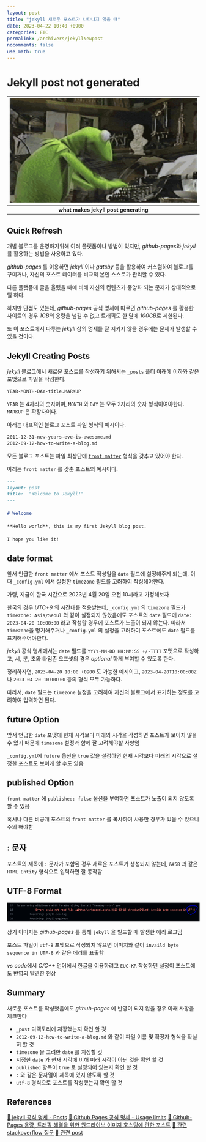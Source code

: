 ```yaml
---
layout: post
title: "jekyll 새로운 포스트가 나타나지 않을 때"
date: 2023-04-22 10:40 +0900
categories: ETC
permalink: /archivers/jekyllNewpost
nocomments: false
use_math: true
---
```


# Jekyll post not generated

|    ![writing](/assets/posts/2023-04-22-jekyllnewpost/writing.gif)     |
| :-----------------------------------------------------------------: |
| <b>what makes jekyll post generating</b> |

## Quick Refresh

개발 블로그를 운영하기위해 여러 플랫폼이나 방법이 있지만, *github-pages*와 *jekyll*를 활용하는 방법을 사용하고 있다.

*github-pages* 를 이용하면 *jekyll* 이나 *gatsby* 등을 활용하여 커스텀하여 블로그를 꾸미거나, 자신의 포스트 데이터를 비교적 본인 스스로가 관리할 수 있다.

다른 플랫폼에 글을 올렸을 때에 비해 자신의 컨텐츠가 중앙화 되는 문제가 상대적으로 덜 하다.

하지만 단점도 있는데, *github-pages* 공식 명세에 따르면 *github-pages* 를 활용한 사이트의 경우 *1GB*의 용량을 넘길 수 없고 트래픽도 한 달에 *100GB*로 제한된다.

또 이 포스트에서 다루는 *jekyll* 상의 명세를 잘 지키지 않을 경우에는 문제가 발생할 수 있을 것이다.

## Jekyll Creating Posts

*jekyll* 블로그에서 새로운 포스트를 작성하기 위해서는 `_posts` 폴더 아래에 이하와 같은 포맷으로 파일을 작성한다.

```bash
YEAR-MONTH-DAY-title.MARKUP
```

`YEAR` 는 4자리의 숫자이며, `MONTH` 와 `DAY` 는 모두 2자리의 숫자 형식이여야한다. `MARKUP` 은 확장자이다.

아래는 대표적인 블로그 포스트 파일 형식의 예시이다.

```bash
2011-12-31-new-years-eve-is-awesome.md
2012-09-12-how-to-write-a-blog.md
```

모든 블로그 포스트는 파일 최상단에 [`front matter`](https://jekyllrb.com/docs/front-matter/) 형식을 갖추고 있어야 한다.

아래는 `front matter` 를 갖춘 포스트의 예시이다.

```markdown
---
layout: post
title:  "Welcome to Jekyll!"
---

# Welcome

**Hello world**, this is my first Jekyll blog post.

I hope you like it!
```

## date format

앞서 언급한 `front matter` 에서 포스트 작성일을 `date` 필드에 설정해주게 되는데, 이 때 `_config.yml` 에서 설정한 `timezone` 필드를 고려하여 작성해야한다.

가령, 지금이 한국 시간으로 2023년 4월 20일 오전 10시라고 가정해보자

한국의 경우 *UTC+9* 의 시간대를 적용받는데, `_config.yml` 의 `timezone` 필드가 `timezone: Asia/Seoul` 와 같이 설정되지 않았음에도 포스트의 `date` 필드에 `date: 2023-04-20 10:00:00` 라고 작성할 경우에 포스트가 노출이 되지 않는다. 따라서 `timezone`을 명기해주거나 `_config.yml` 의 설정을 고려하여 포스트에도 `date` 필드를 표기해주어야한다.

*jekyll* 공식 명세에서는 `date` 필드를 `YYYY-MM-DD HH:MM:SS +/-TTTT` 포맷으로 작성하고, 시, 분, 초와 타임존 오프셋의 경우 *optional* 하게 부여할 수 있도록 한다.

정리하자면, `2023-04-20 10:00 +0900` 도 가능한 예시이고, `2023-04-20T10:00:00Z` 나 `2023-04-20 10:00:00` 등의 형식 모두 가능하다.

따라서, `date` 필드는 `timezone` 설정을 고려하여 자신의 블로그에서 표기하는 정도를 고려하여 입력하면 된다.

## future Option

앞서 언급한 `date` 포맷에 현재 시각보다 미래의 시각을 작성하면 포스트가 보이지 않을 수 있기 때문에 `timezone` 설정과 함께 잘 고려해야할 사항임

`_config.yml`에 `future` 옵션을 `true` 값을 설정하면 현재 시각보다 미래의 시각으로 설정한 포스트도 보이게 할 수도 있음

## published Option

`front matter` 에 `published: false` 옵션을 부여하면 포스트가 노출이 되지 않도록 할 수 있음

혹시나 다른 비공개 포스트의 `front matter` 를 복사하여 사용한 경우가 있을 수 있으니 주의 해야함

## : 문자

포스트의 제목에 `:` 문자가 포함된 경우 새로운 포스트가 생성되지 않는데, `&#58` 과 같은 `HTML Entity` 형식으로 입력하면 잘 동작함

## UTF-8 Format

![jekyll-utf8-problem](/assets/posts/2023-04-22-jekyllnewpost/jekyllutf8.png)

상기 이미지는 *github-pages* 를 통해 `jekyll` 을 빌드할 때 발생한 에러 로그임

포스트 파일이 `utf-8` 포맷으로 작성되지 않으면 이미지와 같이 `invaild byte sequence in UTF-8` 과 같은 에러를 표출함

*vs code*에서 *C/C++* 언어에서 한글을 이용하려고 `EUC-KR` 작성하던 설정이 포스트에도 반영되 발견한 현상

## Summary

새로운 포스트를 작성했음에도 *github-pages* 에 반영이 되지 않을 경우 아래 사항을 체크한다

+ `_post` 디렉토리에 저장했는지 확인 할 것
+ `2012-09-12-how-to-write-a-blog.md` 와 같이 파일 이름 및 확장자 형식을 확실히 할 것
+ `timezone` 을 고려한 `date` 를 지정할 것
+ 지정한 `date` 가 현재 시각에 비해 미래 시각이 아닌 것을 확인 할 것
+ `published` 항목이 `true` 로 설정되어 있는지 확인 할 것
+ `:` 와 같은 문자열이 제목에 있지 않도록 할 것
+ `utf-8` 형식으로 포스트를 작성했는지 확인 할 것

## References

[🔗 jekyll 공식 명세 - Posts](https://jekyllrb.com/docs/posts/)
[🔗 Github Pages 공식 명세 - Usage limits](https://docs.github.com/en/pages/getting-started-with-github-pages/about-github-pages#usage-limits)
[🔗 Github-Pages 용량, 트래픽 해결을 위한 원드라이브 이미지 호스팅에 관한 포스트](https://pioneergu.github.io/posts/jekyll-github-blog-image-hosting/)
[🔗 관련 stackoverflow 질문](https://stackoverflow.com/questions/30625044/jekyll-post-not-generated?utm_medium=organic&utm_source=google_rich_qa&utm_campaign=google_rich_qa)
[🔗 관련 post](https://thecodinglog.github.io/ruby/2018/05/25/jekyll.html)